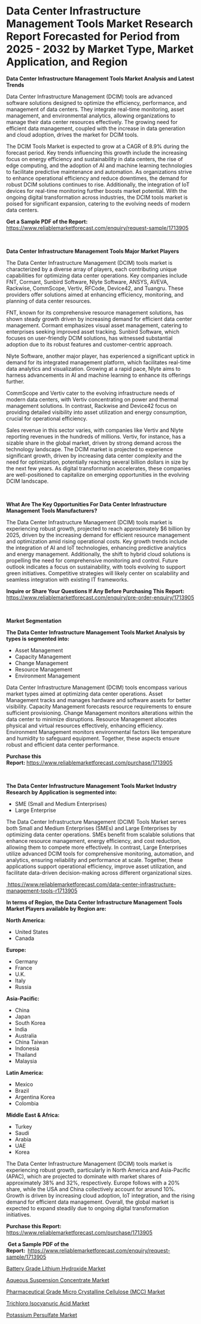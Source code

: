<p><h1>Data Center Infrastructure Management Tools Market Research Report Forecasted for Period from 2025 -  2032 by Market Type, Market Application, and Region</h1></p><p><strong>Data Center Infrastructure Management Tools Market Analysis and Latest Trends</strong></p>
<p><p>Data Center Infrastructure Management (DCIM) tools are advanced software solutions designed to optimize the efficiency, performance, and management of data centers. They integrate real-time monitoring, asset management, and environmental analytics, allowing organizations to manage their data center resources effectively. The growing need for efficient data management, coupled with the increase in data generation and cloud adoption, drives the market for DCIM tools.</p><p>The DCIM Tools Market is expected to grow at a CAGR of 8.9% during the forecast period. Key trends influencing this growth include the increasing focus on energy efficiency and sustainability in data centers, the rise of edge computing, and the adoption of AI and machine learning technologies to facilitate predictive maintenance and automation. As organizations strive to enhance operational efficiency and reduce downtimes, the demand for robust DCIM solutions continues to rise. Additionally, the integration of IoT devices for real-time monitoring further boosts market potential. With the ongoing digital transformation across industries, the DCIM tools market is poised for significant expansion, catering to the evolving needs of modern data centers.</p></p>
<p><strong>Get a Sample PDF of the Report:&nbsp;</strong> <a href="https://www.reliablemarketforecast.com/enquiry/request-sample/1713905?utm_campaign=1888&utm_medium=2&utm_source=Github&utm_content=ia&utm_term=28032025&utm_id=data-center-infrastructure-management-tools">https://www.reliablemarketforecast.com/enquiry/request-sample/1713905</a></p>
<p>&nbsp;</p>
<p><strong>Data Center Infrastructure Management Tools Major Market Players</strong></p>
<p><p>The Data Center Infrastructure Management (DCIM) tools market is characterized by a diverse array of players, each contributing unique capabilities for optimizing data center operations. Key companies include FNT, Cormant, Sunbird Software, Nlyte Software, ANSYS, AVEVA, Rackwise, CommScope, Vertiv, RFCode, Device42, and Tuangru. These providers offer solutions aimed at enhancing efficiency, monitoring, and planning of data center resources.</p><p>FNT, known for its comprehensive resource management solutions, has shown steady growth driven by increasing demand for efficient data center management. Cormant emphasizes visual asset management, catering to enterprises seeking improved asset tracking. Sunbird Software, which focuses on user-friendly DCIM solutions, has witnessed substantial adoption due to its robust features and customer-centric approach.</p><p>Nlyte Software, another major player, has experienced a significant uptick in demand for its integrated management platform, which facilitates real-time data analytics and visualization. Growing at a rapid pace, Nlyte aims to harness advancements in AI and machine learning to enhance its offerings further.</p><p>CommScope and Vertiv cater to the evolving infrastructure needs of modern data centers, with Vertiv concentrating on power and thermal management solutions. In contrast, Rackwise and Device42 focus on providing detailed visibility into asset utilization and energy consumption, crucial for operational efficiency.</p><p>Sales revenue in this sector varies, with companies like Vertiv and Nlyte reporting revenues in the hundreds of millions. Vertiv, for instance, has a sizable share in the global market, driven by strong demand across the technology landscape. The DCIM market is projected to experience significant growth, driven by increasing data center complexity and the need for optimization, potentially reaching several billion dollars in size by the next few years. As digital transformation accelerates, these companies are well-positioned to capitalize on emerging opportunities in the evolving DCIM landscape.</p></p>
<p>&nbsp;</p>
<p><strong>What Are The Key Opportunities For Data Center Infrastructure Management Tools Manufacturers?</strong></p>
<p><p>The Data Center Infrastructure Management (DCIM) tools market is experiencing robust growth, projected to reach approximately $6 billion by 2025, driven by the increasing demand for efficient resource management and optimization amid rising operational costs. Key growth trends include the integration of AI and IoT technologies, enhancing predictive analytics and energy management. Additionally, the shift to hybrid cloud solutions is propelling the need for comprehensive monitoring and control. Future outlook indicates a focus on sustainability, with tools evolving to support green initiatives. Competitive strategies will likely center on scalability and seamless integration with existing IT frameworks.</p></p>
<p><strong>Inquire or Share Your Questions If Any Before Purchasing This Report:</strong> <a href="https://www.reliablemarketforecast.com/enquiry/pre-order-enquiry/1713905?utm_campaign=1888&utm_medium=2&utm_source=Github&utm_content=ia&utm_term=28032025&utm_id=data-center-infrastructure-management-tools">https://www.reliablemarketforecast.com/enquiry/pre-order-enquiry/1713905</a></p>
<p>&nbsp;</p>
<p><strong>Market Segmentation</strong></p>
<p><strong>The Data Center Infrastructure Management Tools Market Analysis by types is segmented into:</strong></p>
<p><ul><li>Asset Management</li><li>Capacity Management</li><li>Change Management</li><li>Resource Management</li><li>Environment Management</li></ul></p>
<p><p>Data Center Infrastructure Management (DCIM) tools encompass various market types aimed at optimizing data center operations. Asset Management tracks and manages hardware and software assets for better visibility. Capacity Management forecasts resource requirements to ensure sufficient provisioning. Change Management monitors alterations within the data center to minimize disruptions. Resource Management allocates physical and virtual resources effectively, enhancing efficiency. Environment Management monitors environmental factors like temperature and humidity to safeguard equipment. Together, these aspects ensure robust and efficient data center performance.</p></p>
<p><strong>Purchase this Report:&nbsp;</strong><a href="https://www.reliablemarketforecast.com/purchase/1713905?utm_campaign=1888&utm_medium=2&utm_source=Github&utm_content=ia&utm_term=28032025&utm_id=data-center-infrastructure-management-tools">https://www.reliablemarketforecast.com/purchase/1713905</a></p>
<p>&nbsp;</p>
<p><strong>The Data Center Infrastructure Management Tools Market Industry Research by Application is segmented into:</strong></p>
<p><ul><li>SME (Small and Medium Enterprises)</li><li>Large Enterprise</li></ul></p>
<p><p>The Data Center Infrastructure Management (DCIM) Tools Market serves both Small and Medium Enterprises (SMEs) and Large Enterprises by optimizing data center operations. SMEs benefit from scalable solutions that enhance resource management, energy efficiency, and cost reduction, allowing them to compete more effectively. In contrast, Large Enterprises utilize advanced DCIM tools for comprehensive monitoring, automation, and analytics, ensuring reliability and performance at scale. Together, these applications support operational efficiency, improve asset utilization, and facilitate data-driven decision-making across different organizational sizes.</p></p>
<p><a href="https://www.reliablemarketforecast.com/data-center-infrastructure-management-tools-r1713905?utm_campaign=1888&utm_medium=2&utm_source=Github&utm_content=ia&utm_term=28032025&utm_id=data-center-infrastructure-management-tools">&nbsp;https://www.reliablemarketforecast.com/data-center-infrastructure-management-tools-r1713905</a></p>
<p><strong>In terms of Region, the Data Center Infrastructure Management Tools Market Players available by Region are:</strong></p>
<p>
    <p> <strong> North America: </strong>
        <ul>
            <li>United States</li>
            <li>Canada</li>
        </ul>
        </p> 
    <p> <strong> Europe: </strong>
        <ul>
            <li>Germany</li>
            <li>France</li>
            <li>U.K.</li>
            <li>Italy</li>
            <li>Russia</li>
        </ul>
        </p> 
    <p> <strong> Asia-Pacific: </strong>
        <ul>
            <li>China</li>
            <li>Japan</li>
            <li>South Korea</li>
            <li>India</li>
            <li>Australia</li>
            <li>China Taiwan</li>
            <li>Indonesia</li>
            <li>Thailand</li>
            <li>Malaysia</li>
        </ul>
        </p> 
    <p> <strong> Latin America: </strong>
        <ul>
            <li>Mexico</li>
            <li>Brazil</li>
            <li>Argentina Korea</li>
            <li>Colombia</li>
        </ul>
        </p> 
    <p> <strong> Middle East & Africa: </strong>
        <ul>
            <li>Turkey</li>
            <li>Saudi</li>
            <li>Arabia</li>
            <li>UAE</li>
            <li>Korea</li>
        </ul>
    </p>
    </p>
<p><p>The Data Center Infrastructure Management (DCIM) tools market is experiencing robust growth, particularly in North America and Asia-Pacific (APAC), which are projected to dominate with market shares of approximately 38% and 32%, respectively. Europe follows with a 20% share, while the USA and China collectively account for around 10%. Growth is driven by increasing cloud adoption, IoT integration, and the rising demand for efficient data management. Overall, the global market is expected to expand steadily due to ongoing digital transformation initiatives.</p></p>
<p><strong>Purchase this Report: </strong><a href="https://www.reliablemarketforecast.com/purchase/1713905?utm_campaign=1888&utm_medium=2&utm_source=Github&utm_content=ia&utm_term=28032025&utm_id=data-center-infrastructure-management-tools">https://www.reliablemarketforecast.com/purchase/1713905</a></p>
<p>&nbsp;<strong>Get a Sample PDF of the Report:&nbsp;&nbsp;</strong><a href="https://www.reliablemarketforecast.com/enquiry/request-sample/1713905?utm_campaign=1888&utm_medium=2&utm_source=Github&utm_content=ia&utm_term=28032025&utm_id=data-center-infrastructure-management-tools">https://www.reliablemarketforecast.com/enquiry/request-sample/1713905</a></p>
<p><strong></strong></p>
<p><p><a href="https://github.com/makzzochil/Market-Research-Report-List-1/blob/main/battery-grade-lithium-hydroxide-market.md?utm_campaign=1888&utm_medium=2&utm_source=Github&utm_content=ia&utm_term=28032025&utm_id=data-center-infrastructure-management-tools">Battery Grade Lithium Hydroxide Market</a></p><p><a href="https://github.com/heinslakey2x/Market-Research-Report-List-1/blob/main/aqueous-suspension-concentrate-market.md?utm_campaign=1888&utm_medium=2&utm_source=Github&utm_content=ia&utm_term=28032025&utm_id=data-center-infrastructure-management-tools">Aqueous Suspension Concentrate Market</a></p><p><a href="https://github.com/gitfwelday/Market-Research-Report-List-1/blob/main/pharmaceutical-grade-micro-crystalline-cellulose-mcc-market.md?utm_campaign=1888&utm_medium=2&utm_source=Github&utm_content=ia&utm_term=28032025&utm_id=data-center-infrastructure-management-tools">Pharmaceutical Grade Micro Crystalline Cellulose (MCC) Market</a></p><p><a href="https://github.com/mronmizoe/Market-Research-Report-List-1/blob/main/trichloro-isocyanuric-acid-market.md?utm_campaign=1888&utm_medium=2&utm_source=Github&utm_content=ia&utm_term=28032025&utm_id=data-center-infrastructure-management-tools">Trichloro Isocyanuric Acid Market</a></p><p><a href="https://github.com/buseknoden2b/Market-Research-Report-List-1/blob/main/potassium-persulfate-market.md?utm_campaign=1888&utm_medium=2&utm_source=Github&utm_content=ia&utm_term=28032025&utm_id=data-center-infrastructure-management-tools">Potassium Persulfate Market</a></p></p>
